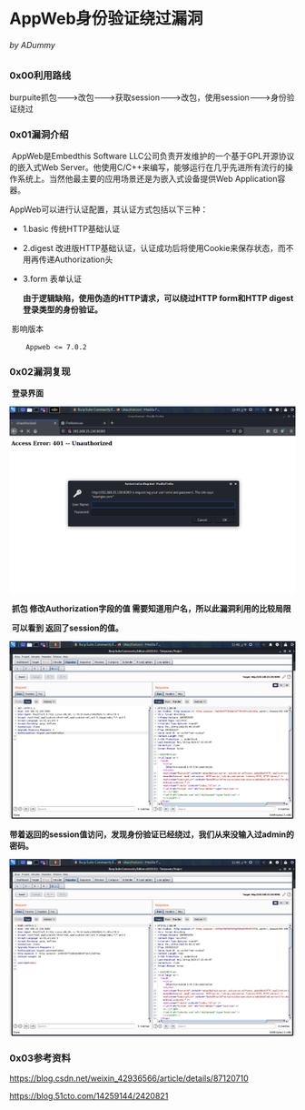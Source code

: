 

# AppWeb身份验证绕过漏洞

###### by ADummy

### 0x00利用路线

​			burpuite抓包--->改包--->获取session--->改包，使用session--->身份验证绕过

### 0x01漏洞介绍

​		AppWeb是Embedthis Software LLC公司负责开发维护的一个基于GPL开源协议的嵌入式Web Server。他使用C/C++来编写，能够运行在几乎先进所有流行的操作系统上。当然他最主要的应用场景还是为嵌入式设备提供Web Application容器。

AppWeb可以进行认证配置，其认证方式包括以下三种：

- 1.basic 传统HTTP基础认证

- 2.digest 改进版HTTP基础认证，认证成功后将使用Cookie来保存状态，而不用再传递Authorization头

- 3.form 表单认证

  **由于逻辑缺陷，使用伪造的HTTP请求，可以绕过HTTP form和HTTP digest登录类型的身份验证。**

​			影响版本

  		Appweb <= 7.0.2

### 0x02漏洞复现

​			**登录界面**

![AppWeb身份验证绕过漏洞_1](https://github.com/ADummmy/vulhub_Writeup/blob/main/src/AppWeb身份验证绕过漏洞_1.jpg)

​		**抓包 修改Authorization字段的值 需要知道用户名，所以此漏洞利用的比较局限**

​		**可以看到 返回了session的值。**

![AppWeb身份验证绕过漏洞_2](https://github.com/ADummmy/vulhub_Writeup/blob/main/src/AppWeb身份验证绕过漏洞_2.png)



**带着返回的session值访问，发现身份验证已经绕过，我们从来没输入过admin的密码。**

![AppWeb身份验证绕过漏洞_3](https://github.com/ADummmy/vulhub_Writeup/blob/main/src/AppWeb身份验证绕过漏洞_3.jpg)

### 0x03参考资料

https://blog.csdn.net/weixin_42936566/article/details/87120710

https://blog.51cto.com/14259144/2420821